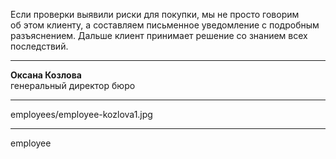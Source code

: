 Если проверки выявили риски для&nbsp;покупки, мы&nbsp;не&nbsp;просто говорим об&nbsp;этом клиенту, а&nbsp;составляем письменное уведомление с&nbsp;подробным разъяснением. Дальше клиент принимает решение со&nbsp;знанием всех последствий.

----

<b>Оксана Козлова</b><br />генеральный директор бюро

----

employees/employee-kozlova1.jpg

----

employee